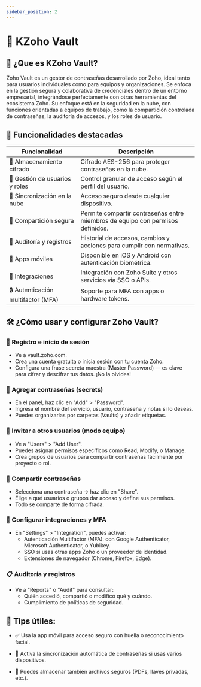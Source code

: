 ```yaml
---
sidebar_position: 2
---
```


# 💾 KZoho Vault

## 📌 ¿Que es KZoho Vault?  

Zoho Vault es un gestor de contraseñas desarrollado por Zoho, ideal tanto para usuarios individuales como para equipos y organizaciones. Se enfoca en la gestión segura y colaborativa de credenciales dentro de un entorno empresarial, integrándose perfectamente con otras herramientas del ecosistema Zoho.
Su enfoque está en la seguridad en la nube, con funciones orientadas a equipos de trabajo, como la compartición controlada de contraseñas, la auditoría de accesos, y los roles de usuario.

## 🔧 Funcionalidades destacadas

| Funcionalidad| Descripción|
|--------------|------------|
|🔐 Almacenamiento cifrado|	Cifrado AES-256 para proteger contraseñas en la nube.|
👥 Gestión de usuarios y roles|	Control granular de acceso según el perfil del usuario.
🔄 Sincronización en la nube|	Acceso seguro desde cualquier dispositivo.
🔗 Compartición segura|	Permite compartir contraseñas entre miembros de equipo con permisos definidos.
🧾 Auditoría y registros|	Historial de accesos, cambios y acciones para cumplir con normativas.
📱 Apps móviles|	Disponible en iOS y Android con autenticación biométrica.
🧩 Integraciones|	Integración con Zoho Suite y otros servicios vía SSO o APIs.
🔒 Autenticación multifactor (MFA)|	Soporte para MFA con apps o hardware tokens.

## 🛠️ ¿Cómo usar y configurar Zoho Vault?
### 📝 Registro e inicio de sesión
- Ve a vault.zoho.com.
- Crea una cuenta gratuita o inicia sesión con tu cuenta Zoho.
- Configura una frase secreta maestra (Master Password) — es clave para cifrar y descifrar tus datos. ¡No la olvides!
### 🔐 Agregar contraseñas (secrets)
- En el panel, haz clic en "Add" > "Password".
- Ingresa el nombre del servicio, usuario, contraseña y notas si lo deseas.
- Puedes organizarlas por carpetas (Vaults) y añadir etiquetas.
### 👥 Invitar a otros usuarios (modo equipo)
- Ve a "Users" > "Add User".
- Puedes asignar permisos específicos como Read, Modify, o Manage.
- Crea grupos de usuarios para compartir contraseñas fácilmente por proyecto o rol.
### 🔗 Compartir contraseñas
- Selecciona una contraseña → haz clic en "Share".
- Elige a qué usuarios o grupos dar acceso y define sus permisos.
- Todo se comparte de forma cifrada.
### 🧩 Configurar integraciones y MFA
- En "Settings" > "Integration", puedes activar:
  - Autenticación Multifactor (MFA): con Google Authenticator, Microsoft Authenticator, o Yubikey.
  - SSO si usas otras apps Zoho o un proveedor de identidad.
  - Extensiones de navegador (Chrome, Firefox, Edge).
### 📋 Auditoría y registros
- Ve a "Reports" o "Audit" para consultar:
  - Quién accedió, compartió o modificó qué y cuándo.
  - Cumplimiento de políticas de seguridad.

## 🧠 Tips útiles:
- ✅ Usa la app móvil para acceso seguro con huella o reconocimiento facial.

- 🔄 Activa la sincronización automática de contraseñas si usas varios dispositivos.

- 📎 Puedes almacenar también archivos seguros (PDFs, llaves privadas, etc.).

